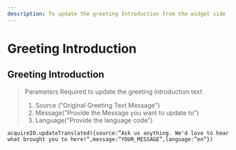 ```yaml
---
description: To update the greeting Introduction from the widget side
---
```


# Greeting Introduction

## Greeting Introduction

> Parameters Required to update the greeting Introduction text
>
> 1. Source \("Original Greeting Text Message"\)
> 2. Message\("Provide the Message you want to update to"\)
> 3. Language\("Provide the language code"\)

```text
acquireIO.updateTranslated({source:”Ask us anything. We'd love to hear what brought you to here!”,message:”YOUR_MESSAGE”,language:”en”})
```



